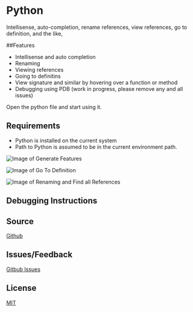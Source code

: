 # Python

Intellisense, auto-completion, rename references, view references, go to definition, and the like,

##Features
* Intellisense and auto completion
* Renaming
* Viewing references
* Going to definitins
* View signature and similar by hovering over a function or method
* Debugging using PDB (work in progress, please remove any and all issues)

Open the python file and start using it. 

## Requirements
* Python is installed on the current system
* Path to Python is assumed to be in the current environment path.
 
![Image of Generate Features](https://raw.githubusercontent.com/DonJayamanne/pythonVSCode/master/images/general.gif)

![Image of Go To Definition](https://raw.githubusercontent.com/DonJayamanne/pythonVSCode/master/images/goToDef.gif)

![Image of Renaming and Find all References](https://raw.githubusercontent.com/DonJayamanne/pythonVSCode/master/images/rename.gif)


## Debugging Instructions

## Source

[Github](https://github.com/DonJayamanne/pythonVSCode)

## Issues/Feedback
[Gitbub Issues](https://github.com/DonJayamanne/pythonVSCode/issues)
                
## License

[MIT](https://raw.githubusercontent.com/DonJayamanne/pythonVSCode/master/LICENSE)
